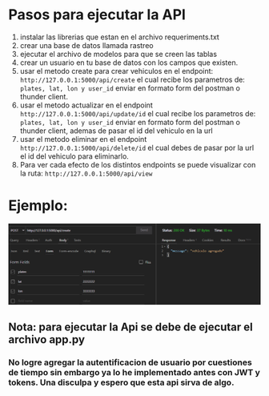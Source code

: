 # Pasos para ejecutar la API
1. instalar las librerias que estan en el archivo requeriments.txt
2. crear una base de datos llamada rastreo
3. ejecutar el archivo de modelos para que se creen las tablas
4. crear un usuario en tu base de datos con los campos que existen.
5. usar el metodo create para crear vehiculos en el endpoint: `http://127.0.0.1:5000/api/create` el cual recibe los parametros de: `plates, lat, lon y user_id` enviar en formato form del postman o thunder client.
6. usar el metodo actualizar en el endpoint `http://127.0.0.1:5000/api/update/id` el cual recibe los parametros de: `plates, lat, lon y user_id` enviar en formato form del postman o thunder client, ademas de pasar el id del vehiculo en la url
7. usar el metodo eliminar en el endpoint `http://127.0.0.1:5000/api/delete/id` el cual debes de pasar por la url el id del vehiculo para eliminarlo.
8. Para ver cada efecto de los distintos endpoints se puede visualizar con la ruta: `http://127.0.0.1:5000/api/view` 
 
# Ejemplo: 

![Image text](https://github.com/Esekien/App-rastreo-api/blob/main/imagen%20creada.png)
 
 ## Nota: para ejecutar la Api se debe de ejecutar el archivo app.py
 
 ### No logre agregar la autentificacion de usuario por cuestiones de tiempo sin embargo ya lo he implementado antes con JWT y tokens. Una disculpa y espero que esta api sirva de algo.
 
